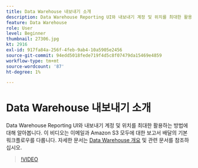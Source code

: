 ```yaml
---
title: Data Warehouse 내보내기 소개
description: Data Warehouse Reporting UI와 내보내기 계정 및 위치를 최대한 활용하는 방법에 대해 알아봅니다. 이 비디오는 이메일과 Amazon S3 모두에 대한 보고서 배달의 기본 워크플로우를 다룹니다.
feature: Data Warehouse
role: User
level: Beginner
thumbnail: 27306.jpg
kt: 2916
exl-id: 917fa84a-256f-4feb-9ab4-10a5905e2456
source-git-commit: 94edd5018fede719f4d5c8f07479da15469e4859
workflow-type: tm+mt
source-wordcount: '87'
ht-degree: 1%

---
```


# Data Warehouse 내보내기 소개

Data Warehouse Reporting UI와 내보내기 계정 및 위치를 최대한 활용하는 방법에 대해 알아봅니다. 이 비디오는 이메일과 Amazon S3 모두에 대한 보고서 배달의 기본 워크플로우를 다룹니다. 자세한 문서는 [Data Warehouse 개요](https://experienceleague.adobe.com/docs/analytics/export/data-warehouse/data-warehouse.html?lang=ko-KR) 및 관련 문서를 참조하십시오.

>[!VIDEO](https://video.tv.adobe.com/v/3428486/?quality=12&learn=on&captions=kor)
